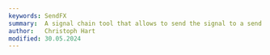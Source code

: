```yaml
---
keywords: SendFX
summary:  A signal chain tool that allows to send the signal to a send container
author:   Christoph Hart
modified: 30.05.2024
---
```

  